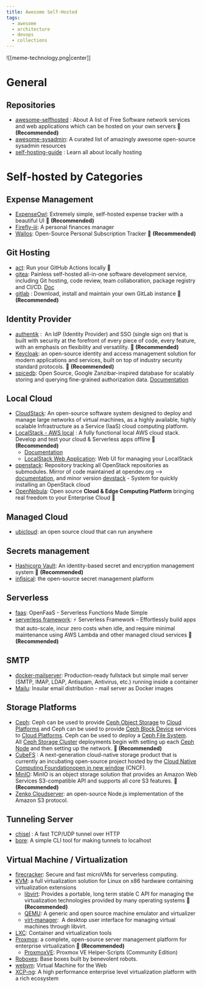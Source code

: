 ```yaml
---
title: Awesome Self-Hosted
tags:
  - awesome
  - architecture
  - devops
  - collections
---
```


![[meme-technology.png|center]]
# General

## Repositories

- [awesome-selfhosted](https://github.com/awesome-selfhosted/awesome-selfhosted) : About A list of Free Software network services and web applications which can be hosted on your own servers 🌟 **(Recommended)**
- [awesome-sysadmin](https://github.com/awesome-foss/awesome-sysadmin): A curated list of amazingly awesome open-source sysadmin resources
- [self-hosting-guide](https://github.com/mikeroyal/Self-Hosting-Guide) : Learn all about locally hosting
# Self-hosted by Categories

## Expense Management

- [ExpenseOwl](https://github.com/Tanq16/ExpenseOwl): Extremely simple, self-hosted expense tracker with a beautiful UI 🌟 **(Recommended)**
- [Firefly-iii](https://github.com/firefly-iii/firefly-iii): A personal finances manager
- [Wallos](https://github.com/ellite/Wallos): Open-Source Personal Subscription Tracker 🌟 **(Recommended)**
## Git Hosting

- [act](https://github.com/nektos/act): Run your GitHub Actions locally 🚀
- [gitea](https://github.com/go-gitea/gitea): Painless self-hosted all-in-one software development service, including Git hosting, code review, team collaboration, package registry and CI/CD. [Doc](https://docs.gitea.com/)
- [gitlab](https://about.gitlab.com/install/) : Download, install and maintain your own GitLab instance 🌟 **(Recommended)**
## Identity Provider

- [authentik](https://docs.goauthentik.io/docs/) :  An IdP (Identity Provider) and SSO (single sign on) that is built with security at the forefront of every piece of code, every feature, with an emphasis on flexibility and versatility. 🌟 **(Recommended)**
- [Keycloak](https://github.com/keycloak/keycloak): an open-source identity and access management solution for modern applications and services, built on top of industry security standard protocols. 🌟 **(Recommended)**
- [spicedb](https://github.com/authzed/spicedb): Open Source, Google Zanzibar-inspired database for scalably storing and querying fine-grained authorization data. [Documentation](https://authzed.com/docs/spicedb/getting-started/discovering-spicedb)
## Local Cloud

- [CloudStack](https://cloudstack.apache.org/): An open-source software system designed to deploy and manage large networks of virtual machines, as a highly available, highly scalable Infrastructure as a Service (IaaS) cloud computing platform.
- [LocalStack - AWS local](https://hub.docker.com/r/localstack/localstack) : A fully functional local AWS cloud stack. Develop and test your cloud & Serverless apps offline 🌟 **(Recommended)**
	- [Documentation](https://docs.localstack.cloud/getting-started/)
	- [LocalStack Web Application](https://app.localstack.cloud/sign-in): Web UI for managing your LocalStack
- [openstack](https://github.com/openstack/openstack): Repository tracking all OpenStack repositories as submodules. Mirror of code maintained at opendev.org -->  [documentation](https://docs.openstack.org/2024.1/), and minor version [devstack](https://github.com/openstack/devstack) - System for quickly installing an OpenStack cloud
- [OpenNebula](https://docs.opennebula.io/6.10/overview/opennebula_concepts/opennebula_overview.html): Open source **Cloud & Edge Computing Platform** bringing real freedom to your Enterprise Cloud 🚀
## Managed Cloud

- [ubicloud](https://github.com/ubicloud/ubicloud): an open source cloud that can run anywhere
## Secrets management

- [Hashicorp Vault](https://developer.hashicorp.com/vault/docs?product_intent=vault): An identity-based secret and encryption management system 🌟 **(Recommended)**
- [infisical](https://github.com/Infisical/infisical): the open-source secret management platform
## Serverless

- [faas](https://github.com/openfaas/faas): OpenFaaS - Serverless Functions Made Simple
- [serverless framework](https://github.com/serverless/serverless): ⚡ Serverless Framework – Effortlessly build apps that auto-scale, incur zero costs when idle, and require minimal maintenance using AWS Lambda and other managed cloud services 🌟 **(Recommended)**
## SMTP

- [docker-mailserver](https://github.com/docker-mailserver/docker-mailserver): Production-ready fullstack but simple mail server (SMTP, IMAP, LDAP, Antispam, Antivirus, etc.) running inside a container
- [Mailu](https://github.com/Mailu/Mailu): Insular email distribution - mail server as Docker images
## Storage Platforms

- [Ceph](https://docs.ceph.com/en/reef/start/): Ceph can be used to provide [Ceph Object Storage](https://docs.ceph.com/en/reef/glossary/#term-Ceph-Object-Storage) to [Cloud Platforms](https://docs.ceph.com/en/reef/glossary/#term-Cloud-Platforms) and Ceph can be used to provide [Ceph Block Device](https://docs.ceph.com/en/reef/glossary/#term-Ceph-Block-Device) services to [Cloud Platforms](https://docs.ceph.com/en/reef/glossary/#term-Cloud-Platforms). Ceph can be used to deploy a [Ceph File System](https://docs.ceph.com/en/reef/glossary/#term-Ceph-File-System). All [Ceph Storage Cluster](https://docs.ceph.com/en/reef/glossary/#term-Ceph-Storage-Cluster) deployments begin with setting up each [Ceph Node](https://docs.ceph.com/en/reef/glossary/#term-Ceph-Node) and then setting up the network. 🌟 **(Recommended)**
- [CubeFS](https://cubefs.io/docs/master/overview/introduction.html) : A next-generation cloud-native storage product that is currently an incubating open-source project hosted by the [Cloud Native Computing Foundationopen in new window](https://www.cncf.io/projects/cubefs/) (CNCF).
- [MinIO](https://min.io/docs/minio/linux/index.html): MinIO is an object storage solution that provides an Amazon Web Services S3-compatible API and supports all core S3 features. 🌟 **(Recommended)**
- [Zenko Cloudserver](https://github.com/scality/cloudserver): an open-source Node.js implementation of the Amazon S3 protocol.

## Tunneling Server

- [chisel](https://github.com/jpillora/chisel) : A fast TCP/UDP tunnel over HTTP
- [bore](https://github.com/ekzhang/bore): A simple CLI tool for making tunnels to localhost
## Virtual Machine / Virtualization

- [firecracker](https://github.com/firecracker-microvm/firecracker): Secure and fast microVMs for serverless computing.
- [KVM](https://linux-kvm.org/page/Main_Page): a full virtualization solution for Linux on x86 hardware containing virtualization extensions
	- [libvirt](https://github.com/libvirt/libvirt): Provides a portable, long term stable C API for managing the virtualization technologies provided by many operating systems 🌟 **(Recommended)**
	- [QEMU](https://www.qemu.org/): A generic and open source machine emulator and virtualizer
	- [virt-manager](https://virt-manager.org/):  A desktop user interface for managing virtual machines through libvirt.
- [LXC](https://linuxcontainers.org/): Container and virtualization tools
- [Proxmox](https://www.proxmox.com/en/): a complete, open-source server management platform for enterprise virtualization 🌟 **(Recommended)**
	- [ProxmoxVE](https://github.com/community-scripts/ProxmoxVE): Proxmox VE Helper-Scripts (Community Edition)
- [Roboxes](https://roboxes.org/): Base boxes built by benevolent robots.
- [webvm](https://github.com/leaningtech/webvm): Virtual Machine for the Web
- [XCP-ng](https://xcp-ng.org/): A high performance enterprise level virtualization platform with a rich ecosystem